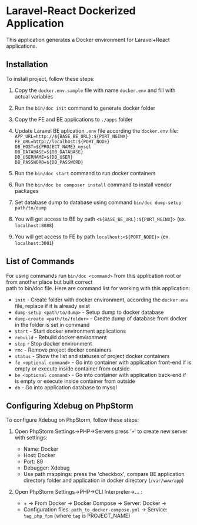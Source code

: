 # Laravel-React Dockerized Application

This application generates a Docker environment for Laravel+React applications.

## Installation

To install project, follow these steps:

1. Copy the `docker.env.sample` file with name `docker.env` and fill with actual variables
2. Run the `bin/doc init` command to generate docker folder 
3. Copy the FE and BE applications to `./apps` folder
4. Update Laravel BE aplication `.env` file according the `docker.env` file:
	</br>
   `APP_URL=http://${BASE_BE_URL}:${PORT_NGINX}`
   </br>
   `FE_URL=http://localhost:${PORT_NODE}`
   </br>
   `DB_HOST=${PROJECT_NAME}_mysql`
   </br>
   `DB_DATABASE=${DB_DATABASE}`
   </br>
   `DB_USERNAME=${DB_USER}`
   </br>
   `DB_PASSWORD=${DB_PASSWORD}`
   </br>
	
5. Run the `bin/doc start` command to run docker containers
6. Run the `bin/doc be composer install` command to install vendor packages
7. Set database dump to database using command `bin/doc dump-setup path/to/dump`
8. You will get access to BE by path `<${BASE_BE_URL}:${PORT_NGINX}>` (ex. `localhost:8088`)
9. You will get access to FE by path `localhost:<${PORT_NODE}>` (ex. `localhost:3001`)

## List of Commands

For using commands run `bin/doc <command>` from this application root or from another place but built correct  
path to bin/doc file.
Here are command list for working with this application:

- `init` - Create folder with docker environment, according the `docker.env` file, replace if it is already exist
- `dump-setup <path/to/dump>` - Setup dump to docker database
- `dump-create <path/to/folder>` - Create dump of database from docker in the folder is set in command 
- `start` - Start docker environment applications
- `rebuild` - Rebuild docker environment
- `stop` - Stop docker environment
- `rmc` - Remove project docker containers
- `status` - Show the list and statuses of project docker containers
- `fe <optional command>` - Go into container with application front-end if <optional command> is empty or execute <optional command> inside container from outside
- `be <optional command>` - Go into container with application back-end if <optional command> is empty or execute <optional command> inside container from outside
- `db` - Go into application database to mysql 

## Configuring Xdebug on PhpStorm

To configure Xdebug on PhpStorm, follow these steps:

1. Open PhpStorm Settings->PHP->Servers press '`+`' to create new server with settings:
	- Name: Docker
	- Host: Docker
	- Port: 80
	- Debugger: Xdebug
	- Use path mappings: press the 'checkbox', compare BE application directory folder and application in docker directory (`/var/www/app`)

2. Open PhpStorm Settings->PHP->CLI Interpreter->... :
	- \+ -> From Docker -> Docker Compose -> Server: Docker ->
	- Configuration files: `path_to_docker-compose.yml` -> Service: `tag_php_fpm` (where `tag` is PROJECT_NAME)

